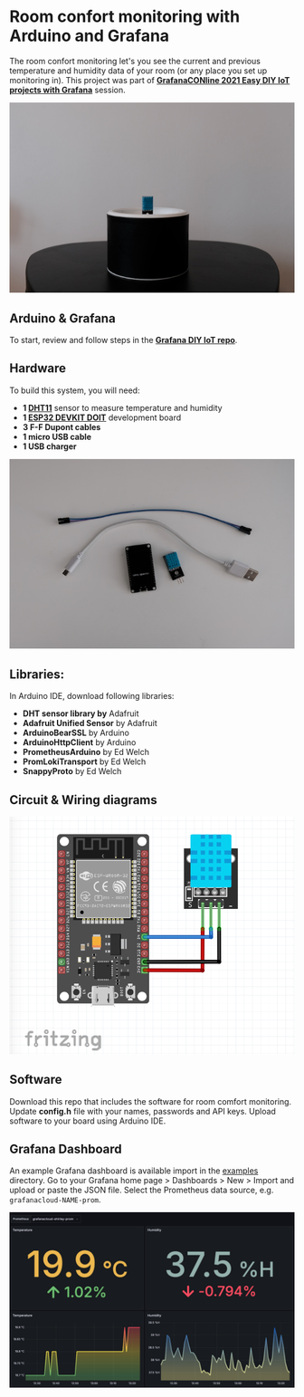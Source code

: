 # Room confort monitoring with Arduino and Grafana

The room confort monitoring let's you see the current and previous temperature and humidity data of your room (or any place you set up monitoring in). This project was part of **[GrafanaCONline 2021 Easy DIY IoT projects with Grafana](https://grafana.com/go/grafanaconline/2021/diy-iot/)** session.

<img src="imgs/monitor.jpg" width="700" title="Image of how the system looks">

## Arduino & Grafana

To start, review and follow steps in the **[Grafana DIY IoT repo](https://github.com/grafana/diy-iot)**.

## Hardware

To build this system, you will need:

- **1 [DHT11](https://components101.com/sensors/dht11-temperature-sensor)** sensor to measure temperature and humidity
- **1 [ESP32 DEVKIT DOIT](https://randomnerdtutorials.com/getting-started-with-esp32/)** development board
- **3 F-F Dupont cables**
- **1 micro USB cable**
- **1 USB charger**

![Image of hardware](imgs/parts.jpg)

## Libraries:

In Arduino IDE, download following libraries:

- **DHT sensor library by** Adafruit
- **Adafruit Unified Sensor** by Adafruit
- **ArduinoBearSSL** by Arduino
- **ArduinoHttpClient** by Arduino
- **PrometheusArduino** by Ed Welch
- **PromLokiTransport** by Ed Welch
- **SnappyProto** by Ed Welch

## Circuit & Wiring diagrams

<img src="imgs/wire_diagram.png" width="700" title="Wire diagram">

## Software

Download this repo that includes the software for room comfort monitoring. Update **config.h** file with your names, passwords and API keys. Upload software to your board using Arduino IDE.

## Grafana Dashboard

An example Grafana dashboard is available import in the [examples](examples/temperature_and_humidity.json) directory.
Go to your Grafana home page > Dashboards > New > Import and upload or paste the JSON file. Select the Prometheus data source, e.g. `grafanacloud-NAME-prom`.

<img src="imgs/dashboard.png" width="700" title="Grafana temperature and humidity dashboard">

